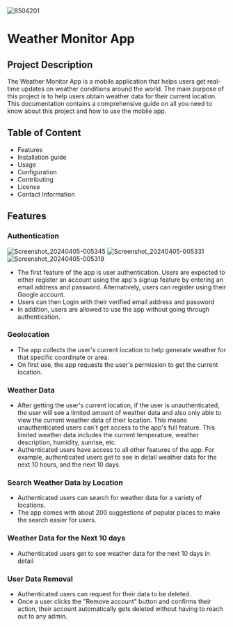 ![8504201](https://github.com/DevAdedoyin/weatherapp/assets/59482569/52ef2f87-f9b7-4ff3-ac80-eb4f71a48be6)

# Weather Monitor App

## Project Description
The Weather Monitor App is a mobile application that helps users get real-time updates on weather conditions around the world. The main purpose of this project is to help users obtain weather data for their current location. This documentation contains a comprehensive guide on all you need to know about this project and how to use the mobile app.

## Table of Content
- Features
- Installation guide
- Usage
- Configuration
- Contributing
- License
- Contact Information

## Features
### Authentication
![Screenshot_20240405-005345](https://github.com/DevAdedoyin/weatherapp/assets/59482569/23ce795e-4d3c-4e69-b1b2-24e3c2a48dea)
![Screenshot_20240405-005331](https://github.com/DevAdedoyin/weatherapp/assets/59482569/43aefccb-5d77-4279-b7ff-787b35fb8294)
![Screenshot_20240405-005319](https://github.com/DevAdedoyin/weatherapp/assets/59482569/9d75c232-f149-4521-8c69-8f6c1edc6224)
- The first feature of the app is user authentication. Users are expected to either register an account using the app's signup feature by entering an email address and password. Alternatively, users can register using their Google account.
- Users can then Login with their verified email address and password
- In addition, users are allowed to use the app without going through authentication.
  
### Geolocation
- The app collects the user's current location to help generate weather for that specific coordinate or area.
- On first use, the app requests the user's permission to get the current location.
### Weather Data
- After getting the user's current location, if the user is unauthenticated, the user will see a limited amount of weather data and also only able to view the current weather data of their location. This means unauthenticated users can't get access to the app's full feature. This limited weather data includes the current temperature, weather description, humidity, sunrise, etc.
- Authenticated users have access to all other features of the app. For example, authenticated users get to see in detail weather data for the next 10 hours, and the next 10 days.
### Search Weather Data by Location
- Authenticated users can search for weather data for a variety of locations.
- The app comes with about 200 suggestions of popular places to make the search easier for users.
### Weather Data for the Next 10 days
- Authenticated users get to see weather data for the next 10 days in detail
### User Data Removal
- Authenticated users can request for their data to be deleted.
- Once a user clicks the "Remove account" button and confirms their action, their account automatically gets deleted without having to reach out to any admin.

